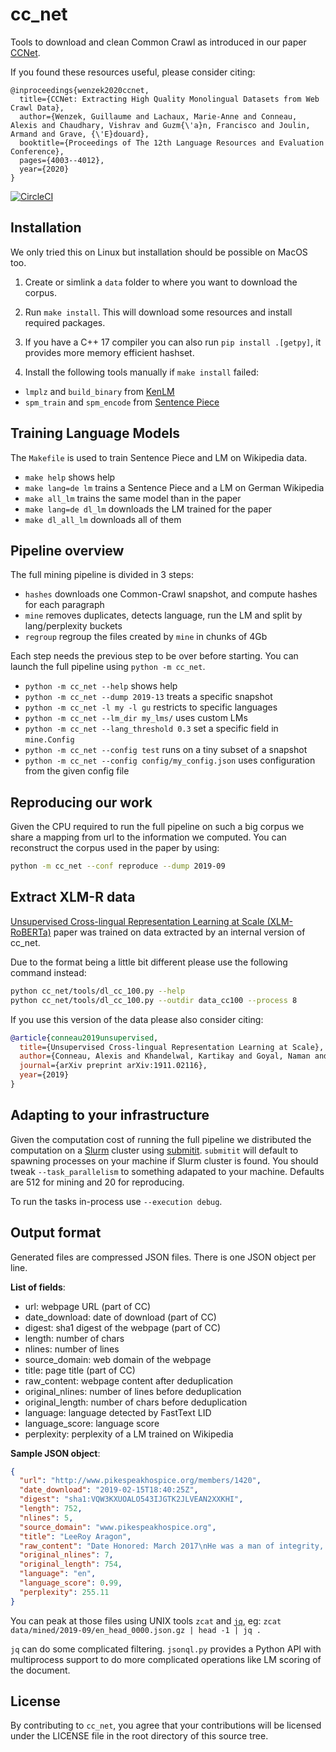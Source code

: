 # cc_net

Tools to download and clean Common Crawl as introduced in our paper [CCNet](https://arxiv.org/abs/1911.00359).

If you found these resources useful, please consider citing:

```
@inproceedings{wenzek2020ccnet,
  title={CCNet: Extracting High Quality Monolingual Datasets from Web Crawl Data},
  author={Wenzek, Guillaume and Lachaux, Marie-Anne and Conneau, Alexis and Chaudhary, Vishrav and Guzm{\'a}n, Francisco and Joulin, Armand and Grave, {\'E}douard},
  booktitle={Proceedings of The 12th Language Resources and Evaluation Conference},
  pages={4003--4012},
  year={2020}
}
```

[![CircleCI](https://circleci.com/gh/facebookresearch/cc_net.svg?style=svg)](https://circleci.com/gh/facebookresearch/cc_net)

## Installation

We only tried this on Linux but installation should be possible on MacOS too.

1. Create or simlink a `data` folder to where you want to download the corpus.

2. Run `make install`. This will download some resources and install required packages.

3. If you have a C++ 17 compiler you can also run
   `pip install .[getpy]`, it provides more memory efficient hashset.

4. Install the following tools manually if `make install` failed:

- `lmplz` and `build_binary` from [KenLM](https://github.com/kpu/kenlm)
- `spm_train` and `spm_encode` from [Sentence Piece](https://github.com/google/sentencepiece)

## Training Language Models

The `Makefile` is used to train Sentence Piece and LM on Wikipedia data.

* `make help` shows help
* `make lang=de lm` trains a Sentence Piece and a LM on German Wikipedia
* `make all_lm` trains the same model than in the paper
* `make lang=de dl_lm` downloads the LM trained for the paper
* `make dl_all_lm` downloads all of them

## Pipeline overview

The full mining pipeline is divided in 3 steps:

- `hashes` downloads one Common-Crawl snapshot, and compute hashes for each paragraph
- `mine` removes duplicates, detects language, run the LM and split by lang/perplexity buckets
- `regroup` regroup the files created by `mine` in chunks of 4Gb

Each step needs the previous step to be over before starting.
You can launch the full pipeline using `python -m cc_net`.

* `python -m cc_net --help` shows help
* `python -m cc_net --dump 2019-13` treats a specific snapshot
* `python -m cc_net -l my -l gu`
  restricts to specific languages
* `python -m cc_net --lm_dir my_lms/` uses custom LMs
* `python -m cc_net --lang_threshold 0.3` set a specific field in `mine.Config`
* `python -m cc_net --config test` runs on a tiny subset of a snapshot
* `python -m cc_net --config config/my_config.json` uses configuration from the given config file

## Reproducing our work

Given the CPU required to run the full pipeline on such a big corpus we share a mapping from url to the information we
computed.
You can reconstruct the corpus used in the paper by using:

```sh
python -m cc_net --conf reproduce --dump 2019-09
```

## Extract XLM-R data

[Unsupervised Cross-lingual Representation Learning at Scale (XLM-RoBERTa)](https://arxiv.org/pdf/1911.02116.pdf)
paper was trained on data extracted by an internal version of cc_net.

Due to the format being a little bit different please use the following command instead:

```sh
python cc_net/tools/dl_cc_100.py --help
python cc_net/tools/dl_cc_100.py --outdir data_cc100 --process 8
```

If you use this version of the data please also consider citing:

```bibtex
@article{conneau2019unsupervised,
  title={Unsupervised Cross-lingual Representation Learning at Scale},
  author={Conneau, Alexis and Khandelwal, Kartikay and Goyal, Naman and Chaudhary, Vishrav and Wenzek, Guillaume and Guzm{\'a}n, Francisco and Grave, Edouard and Ott, Myle and Zettlemoyer, Luke and Stoyanov, Veselin},
  journal={arXiv preprint arXiv:1911.02116},
  year={2019}
}
```

## Adapting to your infrastructure

Given the computation cost of running the full pipeline we distributed the computation
on a [Slurm](https://slurm.schedmd.com/) cluster using [submitit](https://github.com/facebookincubator/submitit).
`submitit` will default to spawning processes on your machine if Slurm cluster is found.
You should tweak `--task_parallelism` to something adapated to your machine.
Defaults are 512 for mining and 20 for reproducing.

To run the tasks in-process use `--execution debug`.

## Output format

Generated files are compressed JSON files. There is one JSON object per line.

__List of fields__:

- url: webpage URL (part of CC)
- date_download: date of download (part of CC)
- digest: sha1 digest of the webpage (part of CC)
- length: number of chars
- nlines: number of lines
- source_domain: web domain of the webpage
- title: page title (part of CC)
- raw_content: webpage content after deduplication
- original_nlines: number of lines before deduplication
- original_length: number of chars before deduplication
- language: language detected by FastText LID
- language_score: language score
- perplexity: perplexity of a LM trained on Wikipedia

__Sample JSON object__:

```json
{
  "url": "http://www.pikespeakhospice.org/members/1420",
  "date_download": "2019-02-15T18:40:25Z",
  "digest": "sha1:VQW3KXUOALO543IJGTK2JLVEAN2XXKHI",
  "length": 752,
  "nlines": 5,
  "source_domain": "www.pikespeakhospice.org",
  "title": "LeeRoy Aragon",
  "raw_content": "Date Honored: March 2017\nHe was a man of integrity, a hard worker, and a dedicated family man. He loved spending time with family camping, fishing, hunting, boating and just hanging out.\nHis Catholic faith was extremely important to him as he gave of his time and talents to the community. He had many friends through church and the Knights of Columbus. He was a meticulous handyman, and enjoyed building and fixing things and restoring antique furniture to perfection. He was a fan and supported his Colorado Rockies and Denver Broncos. Throughout the years he had devoted four-legged friends (his dogs and a horse named Sunny Boy).\nWe have many cherished memories of him that we will treasure until we are with him again.\n~ Family of LeeRoy F. Aragon",
  "original_nlines": 7,
  "original_length": 754,
  "language": "en",
  "language_score": 0.99,
  "perplexity": 255.11
}
```

You can peak at those files using UNIX tools `zcat` and [`jq`](https://stedolan.github.io/jq/manual/), eg:
`zcat data/mined/2019-09/en_head_0000.json.gz | head -1 | jq .`

`jq` can do some complicated filtering.
`jsonql.py` provides a Python API with multiprocess support to do more complicated operations like LM scoring of the
document.

## License

By contributing to `cc_net`, you agree that your contributions will be licensed
under the LICENSE file in the root directory of this source tree.

